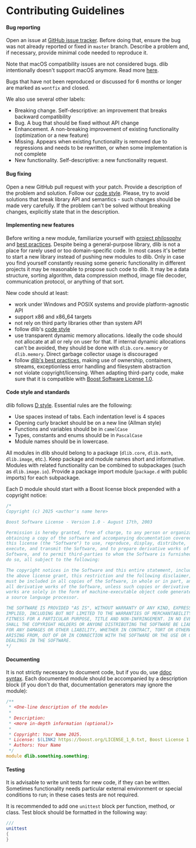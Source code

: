 # Contributing Guidelines

#### Bug reporting 

Open an issue at [GitHub issue tracker](https://github.com/gecko0307/dlib/issues). Before doing that, ensure the bug was not already reported or fixed in `master` branch. Describe a problem and, if necessary, provide minimal code needed to reproduce it.

Note that macOS compatibility issues are not considered bugs. dlib intentionally doesn't support macOS anymore. Read more [here](https://github.com/gecko0307/dlib/wiki/Why-doesn't-dlib-support-macOS).

Bugs that have not been reproduced or discussed for 6 months or longer are marked as `wontfix` and closed.

We also use several other labels:
* Breaking change. Self-descriptive: an improvement that breaks backward compatibility
* Bug. A bug that should be fixed without API change
* Enhancement. A non-breaking improvement of existing functionality (optimization or a new feature)
* Missing. Appears when existing functionality is removed due to regressions and needs to be rewritten, or when some implementation is not complete
* New functionality. Self-descriptive: a new functionality request.

#### Bug fixing 

Open a new GitHub pull request with your patch. Provide a description of the problem and solution. Follow our [code style](#code-style-and-standards). Please, try to avoid solutions that break library API and semantics - such changes should be made very carefully. If the problem can't be solved without breaking changes, explicitly state that in the description.

#### Implementing new features 

Before writing a new module, familiarize yourself with [project philosophy](https://github.com/gecko0307/dlib/wiki/Rationale) and [best practices](https://github.com/gecko0307/dlib/wiki/Best-Practices). Despite being a general-purpose library, dlib is not a place for rarely used or too domain-specific code. In most cases it's better to start a new library instead of pushing new modules to dlib. Only in case you find yourself constantly reusing some generic functionality in different projects it may be reasonable to propose such code to dlib. It may be a data structure, sorting algorithm, data compression method, image file decoder, communication protocol, or anything of that sort.

New code should at least:
* work under Windows and POSIX systems and provide platform-agnostic API
* support x86 and x86_64 targets
* not rely on third party libraries other than system API
* follow dlib's [code style](#code-style-and-standards)
* use transparent dynamic memory allocations. Ideally the code should not allocate at all or rely on user for that. If internal dynamic allocations can't be avoided, they should be done with `dlib.core.memory` or `dlib.memory`. Direct garbage collector usage is discouraged
* follow [dlib's best practices](https://github.com/gecko0307/dlib/wiki/Best-Practices), making use of ownership, containers, streams, exceptionless error handling and filesystem abstraction
* not violate copyright/licensing. When adapting third-party code, make sure that it is compatible with [Boost Software License 1.0](https://www.boost.org/LICENSE_1_0.txt).

#### Code style and standards

dlib follows [D style](https://dlang.org/dstyle.html). Essential rules are the following:
* Use spaces instead of tabs. Each indentation level is 4 spaces
* Opening curly bracket should be on a new line (Allman style)
* Functions and variables should be in `camelCase`
* Types, constants and enums should be in `PascalCase`
* Module names should be in lowercase.

All modules in dlib should belong to a package (`dlib.core`, `dlib.math`, `dlib.image`, etc.). Keep package and module names short and informative. Modules with related functionality can be combined to subpackages (such as `dlib.image.io`). Provide a package import module (`package.d` with public imports) for each subpackage.

Each D module should start with a Boost license block prepended with a copyright notice:
```d
/*
Copyright (c) 2025 <author's name here>

Boost Software License - Version 1.0 - August 17th, 2003

Permission is hereby granted, free of charge, to any person or organization
obtaining a copy of the software and accompanying documentation covered by
this license (the "Software") to use, reproduce, display, distribute,
execute, and transmit the Software, and to prepare derivative works of the
Software, and to permit third-parties to whom the Software is furnished to
do so, all subject to the following:

The copyright notices in the Software and this entire statement, including
the above license grant, this restriction and the following disclaimer,
must be included in all copies of the Software, in whole or in part, and
all derivative works of the Software, unless such copies or derivative
works are solely in the form of machine-executable object code generated by
a source language processor.

THE SOFTWARE IS PROVIDED "AS IS", WITHOUT WARRANTY OF ANY KIND, EXPRESS OR
IMPLIED, INCLUDING BUT NOT LIMITED TO THE WARRANTIES OF MERCHANTABILITY,
FITNESS FOR A PARTICULAR PURPOSE, TITLE AND NON-INFRINGEMENT. IN NO EVENT
SHALL THE COPYRIGHT HOLDERS OR ANYONE DISTRIBUTING THE SOFTWARE BE LIABLE
FOR ANY DAMAGES OR OTHER LIABILITY, WHETHER IN CONTRACT, TORT OR OTHERWISE,
ARISING FROM, OUT OF OR IN CONNECTION WITH THE SOFTWARE OR THE USE OR OTHER
DEALINGS IN THE SOFTWARE.
*/
```

#### Documenting

It is not strictly necessary to document code, but if you do, use [ddoc syntax](https://dlang.org/spec/ddoc.html). Each documented module should be accompanied by a description block (if you don't do that, documentation generators may ignore the module):
```d
/**
 * <One-line description of the module>
 *
 * Description:
 * <more in-depth information (optional)>
 *
 * Copyright: Your Name 2025.
 * License: $(LINK2 https://boost.org/LICENSE_1_0.txt, Boost License 1.0).
 * Authors: Your Name
 */
module dlib.something.something;
```

#### Testing

It is advisable to write unit tests for new code, if they can be written. Sometimes functionality needs particular external environment or special conditions to run; in these cases tests are not required.

It is recommended to add one `unittest` block per function, method, or class. Test block should be formatted in the following way:

```d
///
unittest
{
}
```
